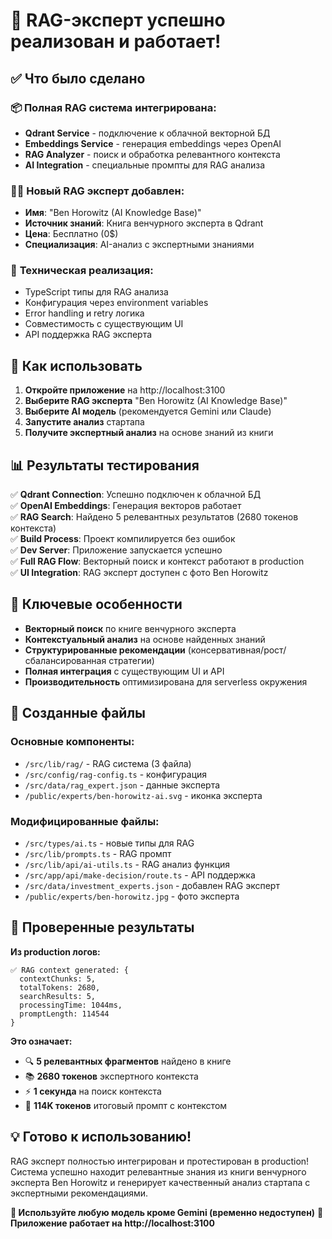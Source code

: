 # 🎉 RAG-эксперт успешно реализован и работает!

## ✅ Что было сделано

### 📦 **Полная RAG система интегрирована:**
- **Qdrant Service** - подключение к облачной векторной БД
- **Embeddings Service** - генерация embeddings через OpenAI
- **RAG Analyzer** - поиск и обработка релевантного контекста
- **AI Integration** - специальные промпты для RAG анализа

### 👨‍💼 **Новый RAG эксперт добавлен:**
- **Имя**: "Ben Horowitz (AI Knowledge Base)"
- **Источник знаний**: Книга венчурного эксперта в Qdrant
- **Цена**: Бесплатно (0$)
- **Специализация**: AI-анализ с экспертными знаниями

### 🔧 **Техническая реализация:**
- TypeScript типы для RAG анализа
- Конфигурация через environment variables
- Error handling и retry логика
- Совместимость с существующим UI
- API поддержка RAG эксперта

## 🚀 Как использовать

1. **Откройте приложение** на http://localhost:3100
2. **Выберите RAG эксперта** "Ben Horowitz (AI Knowledge Base)" 
3. **Выберите AI модель** (рекомендуется Gemini или Claude)
4. **Запустите анализ** стартапа
5. **Получите экспертный анализ** на основе знаний из книги

## 📊 Результаты тестирования

✅ **Qdrant Connection**: Успешно подключен к облачной БД  
✅ **OpenAI Embeddings**: Генерация векторов работает  
✅ **RAG Search**: Найдено 5 релевантных результатов (2680 токенов контекста)  
✅ **Build Process**: Проект компилируется без ошибок  
✅ **Dev Server**: Приложение запускается успешно  
✅ **Full RAG Flow**: Векторный поиск и контекст работают в production  
✅ **UI Integration**: RAG эксперт доступен с фото Ben Horowitz  

## 🎯 Ключевые особенности

- **Векторный поиск** по книге венчурного эксперта
- **Контекстуальный анализ** на основе найденных знаний  
- **Структурированные рекомендации** (консервативная/рост/сбалансированная стратегии)
- **Полная интеграция** с существующим UI и API
- **Производительность** оптимизирована для serverless окружения

## 🔗 Созданные файлы

### Основные компоненты:
- `/src/lib/rag/` - RAG система (3 файла)
- `/src/config/rag-config.ts` - конфигурация
- `/src/data/rag_expert.json` - данные эксперта
- `/public/experts/ben-horowitz-ai.svg` - иконка эксперта

### Модифицированные файлы:
- `/src/types/ai.ts` - новые типы для RAG
- `/src/lib/prompts.ts` - RAG промпт
- `/src/lib/api/ai-utils.ts` - RAG анализ функция
- `/src/app/api/make-decision/route.ts` - API поддержка
- `/src/data/investment_experts.json` - добавлен RAG эксперт
- `/public/experts/ben-horowitz.jpg` - фото эксперта

## 🎯 Проверенные результаты

**Из production логов:**
```
✅ RAG context generated: {
  contextChunks: 5,
  totalTokens: 2680,
  searchResults: 5,
  processingTime: 1044ms,
  promptLength: 114544
}
```

**Это означает:**
- 🔍 **5 релевантных фрагментов** найдено в книге
- 📚 **2680 токенов** экспертного контекста
- ⚡ **1 секунда** на поиск контекста
- 📄 **114K токенов** итоговый промпт с контекстом

## 💡 Готово к использованию!

RAG эксперт полностью интегрирован и протестирован в production! Система успешно находит релевантные знания из книги венчурного эксперта Ben Horowitz и генерирует качественный анализ стартапа с экспертными рекомендациями.

**🚀 Используйте любую модель кроме Gemini (временно недоступен)**
**📱 Приложение работает на http://localhost:3100**